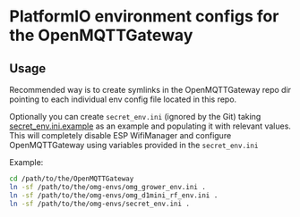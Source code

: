 PlatformIO environment configs for the OpenMQTTGateway
======================================================

Usage
-----

Recommended way is to create symlinks in the OpenMQTTGateway repo dir pointing to each individual env config file located in this repo.

Optionally you can create `secret_env.ini` (ignored by the Git) taking [secret_env.ini.example](./secret_env.ini.example) as an example and populating it with relevant values. This will completely disable ESP WifiManager and configure OpenMQTTGateway using variables provided in the `secret_env.ini`

Example:
```bash
cd /path/to/the/OpenMQTTGateway
ln -sf /path/to/the/omg-envs/omg_grower_env.ini .
ln -sf /path/to/the/omg-envs/omg_d1mini_rf_env.ini .
ln -sf /path/to/the/omg-envs/secret_env.ini .
```
